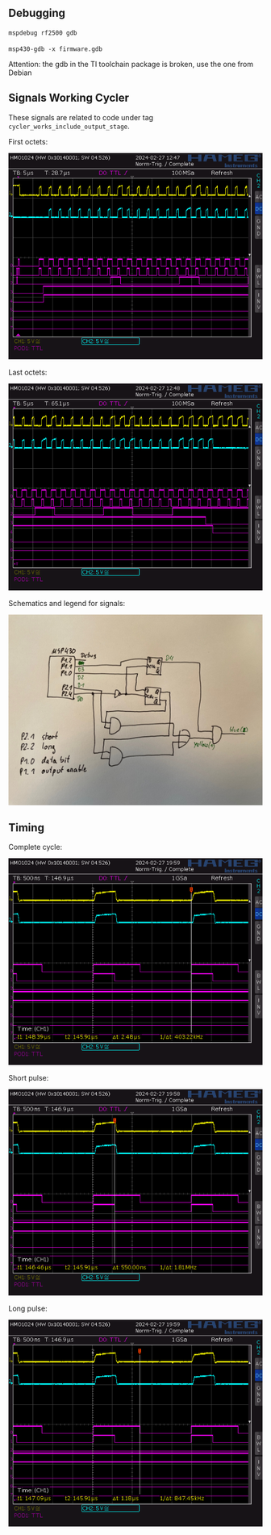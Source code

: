 ## Debugging

```
mspdebug rf2500 gdb

msp430-gdb -x firmware.gdb
```

Attention: the gdb in the TI toolchain package is broken, use the one from Debian



## Signals Working Cycler

These signals are related to code under tag `cycler_works_include_output_stage`.

First octets:

![](./docs/cycler_working_first_octets.png)

Last octets:

![](./docs/cycler_working_last_octets.png)

Schematics and legend for signals:

![](./docs/schematics.jpeg)


## Timing

Complete cycle:

![](./docs/pulse_complete.png)

Short pulse:

![](./docs/pulse_short.png)

Long pulse:

![](./docs/pulse_long.png)
